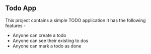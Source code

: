 ## Todo App

This project contains a simple TODO application
It has the following features -

- Anyone can create a todo
- Anyone can see their existing to dos
- Anyone can mark a todo as done
